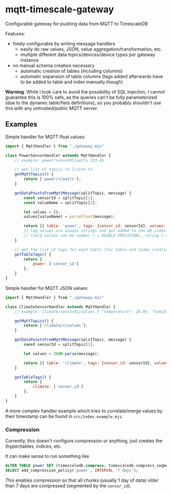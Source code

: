# mqtt-timescale-gateway
Configurable gateway for pushing data from MQTT to TimescaleDB

Features:
- freely configurable by writing message handlers 
    - easily do raw values, JSON, value aggregation/transformation, etc.
    - multiple different data topics/devices/device types per gateway instance
- no manual schema creation necessary
    - automatic creation of tables (including columns)
    - automatic expansion of table columns (tags added afterwards have to be added to table and index manually though)

**Warning**: While I took care to avoid the possibility of SQL injection, I cannot guarantee this is 100% safe, as the queries can't be fully parameterized (due to the dynamic table/fiels definitions), so you probably shouldn't use this with any untrusted/public MQTT server.

## Examples

Simple handler for MQTT float values:
```js
import { MqttHandler } from "./gateway.mjs"

class PowerSensorHandler extends MqttHandler {
    // example: power/sensor01/watts 123.45

    // get list of topics to listen to
    getMqttTopics() {
        return ['power/+/watts'];
    }

    getDataPointsFromMqttMessage(splitTopic, message) {
        const sensorId = splitTopic[1];
        const valueName = splitTopic[2];

        let values = {};
        values[valueName] = parseFloat(message);

        return [{ table: 'power', tags: {sensor_id: sensorId}, values: values, timestamp: Date.now() }];
        // tag values are always strings and get added to the db index
        // field values can be number (-> DOUBLE PRECISION), string (-> TEXT) or boolean (-> BOOLEAN)
    }

    // get the list of tags for each table (for table and index creation)
    getTableTags() {
        return {
            power: ['sensor_id']
        };
    }
}
```

Simple handler for MQTT JSON values:
```js
import { MqttHandler } from "./gateway.mjs"

class ClimateSensorHandler extends MqttHandler {
    // example: climate/sensor01/values { "temperature": 20.05, "humidity": 71.2 }

    getMqttTopics() {
        return ['climate/+/values'];
    }

    getDataPointsFromMqttMessage(splitTopic, message) {
        const sensorId = splitTopic[1];

        let values = JSON.parse(message);

        return [{ table: 'climate', tags: {sensor_id: sensorId}, values: values, timestamp: Date.now() }];
    }

    getTableTags() {
        return {
            climate: ['sensor_id']
        };
    }
}
```

A more complex handler example which tries to correlate/merge values by their timestamp can be found in `src/index.example.mjs`.

### Compression

Currently, this doesn't configure compression or anything, just creates the (hyper)tables, indices, etc.

It can make sense to run something like

```sql
ALTER TABLE power SET (timescaledb.compress, timescaledb.compress_segmentby = 'sensor_id', timescaledb.compress_orderby = 'timestamp');
SELECT add_compression_policy('power', INTERVAL '7 days');
```

This enables compression so that all chunks (usually 1 day of data) older than 7 days are compressed (segmented by the `sensor_id`). 